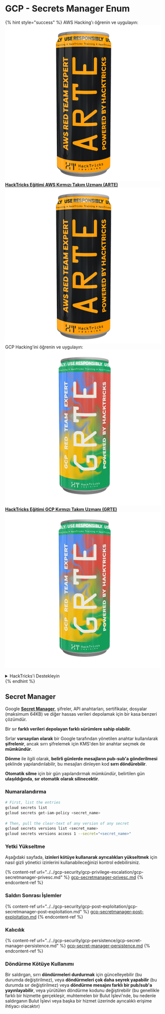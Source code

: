 # GCP - Secrets Manager Enum

{% hint style="success" %}
AWS Hacking'ı öğrenin ve uygulayın: <img src="/.gitbook/assets/image.png" alt="" data-size="line">[**HackTricks Eğitimi AWS Kırmızı Takım Uzmanı (ARTE)**](https://training.hacktricks.xyz/courses/arte)<img src="/.gitbook/assets/image.png" alt="" data-size="line">\
GCP Hacking'ini öğrenin ve uygulayın: <img src="/.gitbook/assets/image (2).png" alt="" data-size="line">[**HackTricks Eğitimi GCP Kırmızı Takım Uzmanı (GRTE)**<img src="/.gitbook/assets/image (2).png" alt="" data-size="line">](https://training.hacktricks.xyz/courses/grte)

<details>

<summary>HackTricks'i Destekleyin</summary>

* [**Abonelik planlarını**](https://github.com/sponsors/carlospolop) kontrol edin!
* 💬 [**Discord grubuna**](https://discord.gg/hRep4RUj7f) katılın veya [**telegram grubuna**](https://t.me/peass) katılın veya bizi **Twitter** 🐦 [**@hacktricks\_live**](https://twitter.com/hacktricks\_live)** takip edin.**
* **Hacking püf noktalarını paylaşarak PR göndererek** [**HackTricks**](https://github.com/carlospolop/hacktricks) ve [**HackTricks Cloud**](https://github.com/carlospolop/hacktricks-cloud) github depolarına katkıda bulunun.

</details>
{% endhint %}

## Secret Manager

Google [**Secret Manager**](https://cloud.google.com/solutions/secrets-management/), şifreler, API anahtarları, sertifikalar, dosyalar (maksimum 64KB) ve diğer hassas verileri depolamak için bir kasa benzeri çözümdür.

Bir sır **farklı verileri depolayan farklı sürümlere sahip olabilir**.

Sırlar **varsayılan olarak** bir Google tarafından yönetilen anahtar kullanılarak **şifrelenir**, ancak sırrı şifrelemek için KMS'den bir anahtar seçmek de **mümkündür**.

**Dönme** ile ilgili olarak, **belirli günlerde mesajların pub-sub'a gönderilmesi** şeklinde yapılandırılabilir, bu mesajları dinleyen kod **sırrı döndürebilir**.

**Otomatik silme** için bir gün yapılandırmak mümkündür, belirtilen gün **ulaşıldığında**, **sır otomatik olarak silinecektir**.

### Numaralandırma
```bash
# First, list the entries
gcloud secrets list
gcloud secrets get-iam-policy <secret_name>

# Then, pull the clear-text of any version of any secret
gcloud secrets versions list <secret_name>
gcloud secrets versions access 1 --secret="<secret_name>"
```
### Yetki Yükseltme

Aşağıdaki sayfada, **izinleri kötüye kullanarak ayrıcalıkları yükseltmek** için nasıl gizli yönetici izinlerini kullanabileceğinizi kontrol edebilirsiniz.

{% content-ref url="../../gcp-security/gcp-privilege-escalation/gcp-secretmanager-privesc.md" %}
[gcp-secretmanager-privesc.md](../../gcp-security/gcp-privilege-escalation/gcp-secretmanager-privesc.md)
{% endcontent-ref %}

### Saldırı Sonrası İşlemler

{% content-ref url="../../gcp-security/gcp-post-exploitation/gcp-secretmanager-post-exploitation.md" %}
[gcp-secretmanager-post-exploitation.md](../../gcp-security/gcp-post-exploitation/gcp-secretmanager-post-exploitation.md)
{% endcontent-ref %}

### Kalıcılık

{% content-ref url="../../gcp-security/gcp-persistence/gcp-secret-manager-persistence.md" %}
[gcp-secret-manager-persistence.md](../../gcp-security/gcp-persistence/gcp-secret-manager-persistence.md)
{% endcontent-ref %}

### Döndürme Kötüye Kullanımı

Bir saldırgan, sırrı **döndürmeleri durdurmak** için güncelleyebilir (bu durumda değiştirilmez), veya **döndürmeleri çok daha seyrek yapabilir** (bu durumda sır değiştirilmez) veya **döndürme mesajını farklı bir pub/sub'a yayınlayabilir**, veya yürütülen döndürme kodunu değiştirebilir (bu genellikle farklı bir hizmette gerçekleşir, muhtemelen bir Bulut İşlevi'nde, bu nedenle saldırganın Bulut İşlevi veya başka bir hizmet üzerinde ayrıcalıklı erişime ihtiyacı olacaktır)
